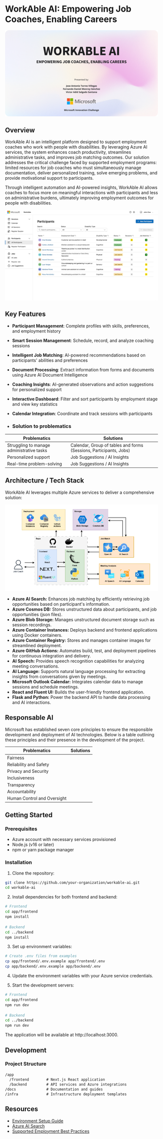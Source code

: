 # WorkAble AI: Empowering Job Coaches, Enabling Careers

![Preseting Workable AI](./assets/main_page_rounded.png)

## Overview

WorkAble AI is an intelligent platform designed to support employment coaches who work with people with disabilities. By leveraging Azure AI services, the system enhances coach productivity, streamlines administrative tasks, and improves job matching outcomes. Our solution addresses the critical challenge faced by supported employment programs: limited resources for job coaches who must simultaneously manage documentation, deliver personalized training, solve emerging problems, and provide motivational support to participants.

Through intelligent automation and AI-powered insights, WorkAble AI allows coaches to focus more on meaningful interactions with participants and less on administrative burdens, ultimately improving employment outcomes for people with disabilities.

![Workable AI Dashboard](./assets/dashboard_rounded.png)

## Key Features

- **Participant Management**: Complete profiles with skills, preferences, and employment history
- **Smart Session Management**: Schedule, record, and analyze coaching sessions
- **Intelligent Job Matching**: AI-powered recommendations based on participants' abilities and preferences
- **Document Processing**: Extract information from forms and documents using Azure AI Document Intelligence
- **Coaching Insights**: AI-generated observations and action suggestions for personalized support
- **Interactive Dashboard**: Filter and sort participants by employment stage and view key statistics
- **Calendar Integration**: Coordinate and track sessions with participants

- ### Solution to problematics

| **Problematics**                          | **Solutions**                                                      |
| ----------------------------------------- | ------------------------------------------------------------------ |
| Struggling to manage administrative tasks | Calendar, Group of tables and forms (Sessions, Participants, Jobs) |
| Personalized support                      | Job Suggestions / AI Insights                                      |
| Real-time problem-solving                 | Job Suggestions / AI Insights                                      |


## Architecture / Tech Stack

WorkAble AI leverages multiple Azure services to deliver a comprehensive solution:

![Alt Text](https://github.com/ferDMS/ms-challenge/blob/Jose/ArquitecturaWorkabeAIFondo.png)

- **Azure AI Search:** Enhances job matching by efficiently retrieving job opportunities based on participant's information.
- **Azure Cosmos DB:** Stores unstructured data about participants, and job opportunities (json files).
- **Azure Blob Storage:** Manages unstructured document storage such as session recordings.
- **Azure Container Instances:** Deploys backend and frontend applications using Docker containers.
- **Azure Container Registry:** Stores and manages container images for streamlined deployment.
- **Azure GitHub Actions:** Automates build, test, and deployment pipelines for continuous integration and delivery.
- **AI Speech:** Provides speech recognition capabilities for analyzing meeting conversations.
- **AI Language:** Supports natural language processing for extracting insights from conversations given by meetings.
- **Microsoft Outlook Calendar:** Integrates calendar data to manage sessions and schedule meetings.
- **React and Fluent UI:** Builds the user-friendly frontend application.
- **Flask and Python:** Power the backend API to handle data processing and AI interactions.


## Responsable AI

Microsoft has established seven core principles to ensure the responsible development and deployment of AI technologies. Below is a table outlining these principles and their presence in the development of the project.

| **Problematics**                 | **Solutions**                                                      |
|----------------------------------|-------------------------------------------------------------------|
| Fairness                         |                                                                   |
| Reliability and Safety           |                                                                   |
| Privacy and Security             |                                                                   |
| Inclusiveness                    |                                                                   |
| Transparency                     |                                                                   |
| Accountability                   |                                                                   |
| Human Control and Oversight     |                                                                   |

## Getting Started

### Prerequisites

- Azure account with necessary services provisioned
- Node.js (v16 or later)
- npm or yarn package manager

### Installation

1. Clone the repository:

```bash
git clone https://github.com/your-organization/workable-ai.git
cd workable-ai
```

2. Install dependencies for both frontend and backend:

```bash
# Frontend
cd app/frontend
npm install

# Backend
cd ../backend
npm install
```

3. Set up environment variables:

```bash
# Create .env files from examples
cp app/frontend/.env.example app/frontend/.env
cp app/backend/.env.example app/backend/.env
```

4. Update the environment variables with your Azure service credentials.

5. Start the development servers:

```bash
# Frontend
cd app/frontend
npm run dev

# Backend
cd ../backend
npm run dev
```

The application will be available at http://localhost:3000.

## Development

### Project Structure

```
/app
  /frontend        # Next.js React application
  /backend         # API services and Azure integrations
/docs              # Documentation and guides
/infra             # Infrastructure deployment templates
```


## Resources

- [Environment Setup Guide](./docs/environment-setup.md)
- [Azure AI Search](https://learn.microsoft.com/azure/search/search-what-is-azure-search)
- [Supported Employment Best Practices](./docs/supported_employment/)
